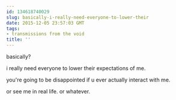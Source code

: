 ```yaml
---
id: 134618740029
slug: basically-i-really-need-everyone-to-lower-their
date: 2015-12-05 23:57:03 GMT
tags:
- transmissions from the void
title: ''
---
```


basically?

i really need everyone to lower their expectations of me.

you're going to be disappointed if u ever actually interact with me.

or see me in real life. or whatever.